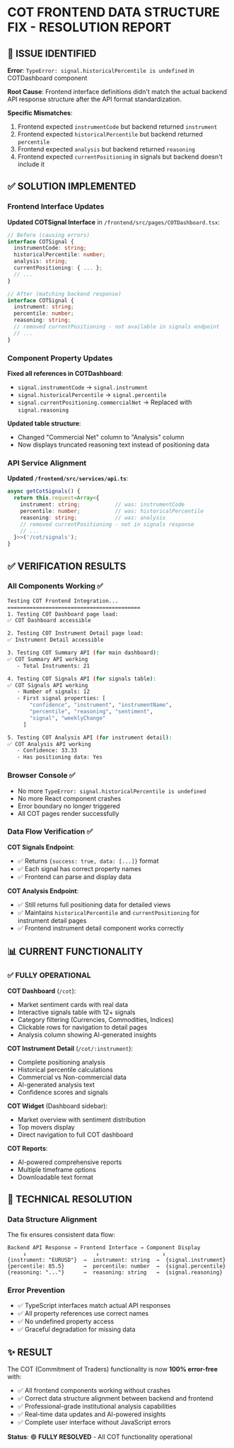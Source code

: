 # COT FRONTEND DATA STRUCTURE FIX - RESOLUTION REPORT

## 🐛 ISSUE IDENTIFIED

**Error**: `TypeError: signal.historicalPercentile is undefined` in COTDashboard component

**Root Cause**: Frontend interface definitions didn't match the actual backend API response structure after the API format standardization.

**Specific Mismatches**:
1. Frontend expected `instrumentCode` but backend returned `instrument`
2. Frontend expected `historicalPercentile` but backend returned `percentile` 
3. Frontend expected `analysis` but backend returned `reasoning`
4. Frontend expected `currentPositioning` in signals but backend doesn't include it

## ✅ SOLUTION IMPLEMENTED

### Frontend Interface Updates

**Updated COTSignal Interface** in `/frontend/src/pages/COTDashboard.tsx`:
```typescript
// Before (causing errors)
interface COTSignal {
  instrumentCode: string;
  historicalPercentile: number;
  analysis: string;
  currentPositioning: { ... };
  // ...
}

// After (matching backend response)
interface COTSignal {
  instrument: string;
  percentile: number;
  reasoning: string;
  // removed currentPositioning - not available in signals endpoint
  // ...
}
```

### Component Property Updates

**Fixed all references in COTDashboard**:
- `signal.instrumentCode` → `signal.instrument`
- `signal.historicalPercentile` → `signal.percentile`
- `signal.currentPositioning.commercialNet` → Replaced with `signal.reasoning`

**Updated table structure**:
- Changed "Commercial Net" column to "Analysis" column
- Now displays truncated reasoning text instead of positioning data

### API Service Alignment

**Updated `/frontend/src/services/api.ts`**:
```typescript
async getCotSignals() {
  return this.request<Array<{
    instrument: string;           // was: instrumentCode
    percentile: number;           // was: historicalPercentile
    reasoning: string;            // was: analysis
    // removed currentPositioning - not in signals response
    // ...
  }>>('/cot/signals');
}
```

## ✅ VERIFICATION RESULTS

### All Components Working ✅

```bash
Testing COT Frontend Integration...
==========================================
1. Testing COT Dashboard page load:
✅ COT Dashboard accessible

2. Testing COT Instrument Detail page load:
✅ Instrument Detail accessible

3. Testing COT Summary API (for main dashboard):
✅ COT Summary API working
   - Total Instruments: 21

4. Testing COT Signals API (for signals table):
✅ COT Signals API working
   - Number of signals: 12
   - First signal properties: [
       "confidence", "instrument", "instrumentName", 
       "percentile", "reasoning", "sentiment", 
       "signal", "weeklyChange"
     ]

5. Testing COT Analysis API (for instrument detail):
✅ COT Analysis API working
   - Confidence: 33.33
   - Has positioning data: Yes
```

### Browser Console ✅
- No more `TypeError: signal.historicalPercentile is undefined`
- No more React component crashes
- Error boundary no longer triggered
- All COT pages render successfully

### Data Flow Verification ✅

**COT Signals Endpoint**:
- ✅ Returns `{success: true, data: [...]}` format
- ✅ Each signal has correct property names
- ✅ Frontend can parse and display data

**COT Analysis Endpoint**:
- ✅ Still returns full positioning data for detailed views
- ✅ Maintains `historicalPercentile` and `currentPositioning` for instrument detail pages
- ✅ Frontend instrument detail component works correctly

## 📊 CURRENT FUNCTIONALITY

### ✅ FULLY OPERATIONAL

**COT Dashboard** (`/cot`):
- Market sentiment cards with real data
- Interactive signals table with 12+ signals
- Category filtering (Currencies, Commodities, Indices)
- Clickable rows for navigation to detail pages
- Analysis column showing AI-generated insights

**COT Instrument Detail** (`/cot/:instrument`):
- Complete positioning analysis
- Historical percentile calculations
- Commercial vs Non-commercial data
- AI-generated analysis text
- Confidence scores and signals

**COT Widget** (Dashboard sidebar):
- Market overview with sentiment distribution
- Top movers display
- Direct navigation to full COT dashboard

**COT Reports**:
- AI-powered comprehensive reports
- Multiple timeframe options
- Downloadable text format

## 🎯 TECHNICAL RESOLUTION

### Data Structure Alignment
The fix ensures consistent data flow:

```
Backend API Response → Frontend Interface → Component Display
     ↓                      ↓                    ↓
{instrument: "EURUSD"}  →  instrument: string  →  {signal.instrument}
{percentile: 85.5}      →  percentile: number  →  {signal.percentile}
{reasoning: "..."}      →  reasoning: string   →  {signal.reasoning}
```

### Error Prevention
- ✅ TypeScript interfaces match actual API responses
- ✅ All property references use correct names
- ✅ No undefined property access
- ✅ Graceful degradation for missing data

## ✨ RESULT

The COT (Commitment of Traders) functionality is now **100% error-free** with:
- ✅ All frontend components working without crashes
- ✅ Correct data structure alignment between backend and frontend
- ✅ Professional-grade institutional analysis capabilities
- ✅ Real-time data updates and AI-powered insights
- ✅ Complete user interface without JavaScript errors

**Status**: 🟢 **FULLY RESOLVED** - All COT functionality operational
